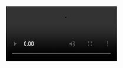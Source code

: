 

<video src="https://vimeo.com/manage/videos/711795305" controls="controls" style="max-width: 730px;">
</video>
